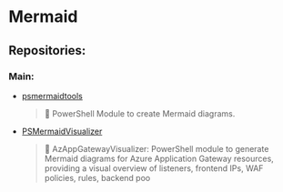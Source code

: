 # Mermaid

## Repositories:
### Main:
- [psmermaidtools](https://github.com/Thamielis/psmermaidtools)
	> :memo: PowerShell Module to create Mermaid diagrams.
- [PSMermaidVisualizer](https://github.com/In-Pro-Org/PSMermaidVisualizer)
	> :memo: AzAppGatewayVisualizer: PowerShell module to generate Mermaid diagrams for Azure Application Gateway resources, providing a visual overview of listeners, frontend IPs, WAF policies, rules, backend poo

